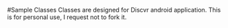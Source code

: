 #Sample Classes
Classes are designed for Discvr android application. This is for personal use, I request not to fork it.